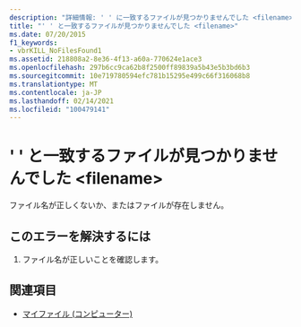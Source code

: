 ```yaml
---
description: "詳細情報: ' ' に一致するファイルが見つかりませんでした <filename>"
title: "' ' と一致するファイルが見つかりませんでした <filename>"
ms.date: 07/20/2015
f1_keywords:
- vbrKILL_NoFilesFound1
ms.assetid: 218808a2-8e36-4f13-a60a-770624e1ace3
ms.openlocfilehash: 297b6cc9ca62b8f2500ff89839a5b43e5b3bd6b3
ms.sourcegitcommit: 10e719780594efc781b15295e499c66f316068b8
ms.translationtype: MT
ms.contentlocale: ja-JP
ms.lasthandoff: 02/14/2021
ms.locfileid: "100479141"
---
```

# <a name="no-files-found-matching-filename"></a>' ' と一致するファイルが見つかりませんでした \<filename>

ファイル名が正しくないか、またはファイルが存在しません。  
  
## <a name="to-correct-this-error"></a>このエラーを解決するには  
  
1. ファイル名が正しいことを確認します。  
  
## <a name="see-also"></a>関連項目

- [マイファイル (コンピューター)](xref:Microsoft.VisualBasic.FileIO.FileSystem)
